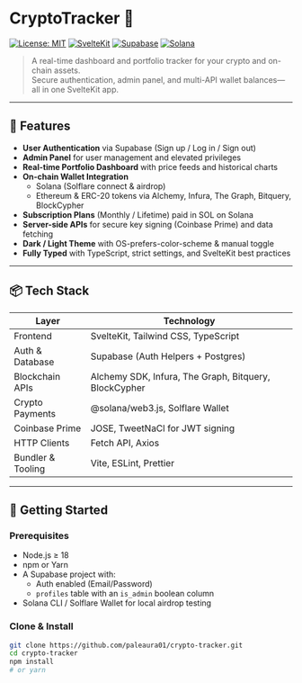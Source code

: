 # CryptoTracker 🚀

[![License: MIT](https://img.shields.io/badge/License-MIT-blue.svg)](#license) [![SvelteKit](https://img.shields.io/badge/Built%20with-SvelteKit-blueviolet.svg)](https://kit.svelte.dev/) [![Supabase](https://img.shields.io/badge/Auth-Supabase-3ECF8E.svg)](https://supabase.com/) [![Solana](https://img.shields.io/badge/Blockchain-Solana-00D1B2.svg)](https://solana.com/)

> A real-time dashboard and portfolio tracker for your crypto and on-chain assets.  
> Secure authentication, admin panel, and multi-API wallet balances—all in one SvelteKit app.

---

## 🌟 Features

- **User Authentication** via Supabase (Sign up / Log in / Sign out)  
- **Admin Panel** for user management and elevated privileges  
- **Real-time Portfolio Dashboard** with price feeds and historical charts  
- **On-chain Wallet Integration**  
  - Solana (Solflare connect & airdrop)  
  - Ethereum & ERC-20 tokens via Alchemy, Infura, The Graph, Bitquery, BlockCypher  
- **Subscription Plans** (Monthly / Lifetime) paid in SOL on Solana  
- **Server-side APIs** for secure key signing (Coinbase Prime) and data fetching  
- **Dark / Light Theme** with OS-prefers-color-scheme & manual toggle  
- **Fully Typed** with TypeScript, strict settings, and SvelteKit best practices

---

## 📦 Tech Stack

| Layer            | Technology                                   |
| ---------------- | -------------------------------------------- |
| Frontend         | SvelteKit, Tailwind CSS, TypeScript          |
| Auth & Database  | Supabase (Auth Helpers + Postgres)           |
| Blockchain APIs  | Alchemy SDK, Infura, The Graph, Bitquery, BlockCypher |
| Crypto Payments  | @solana/web3.js, Solflare Wallet             |
| Coinbase Prime   | JOSE, TweetNaCl for JWT signing              |
| HTTP Clients     | Fetch API, Axios                             |
| Bundler & Tooling| Vite, ESLint, Prettier                       |

---

## 🚀 Getting Started

### Prerequisites

- Node.js ≥ 18  
- npm or Yarn  
- A Supabase project with:
  - Auth enabled (Email/Password)
  - `profiles` table with an `is_admin` boolean column  
- Solana CLI / Solflare Wallet for local airdrop testing  

### Clone & Install

```bash
git clone https://github.com/paleaura01/crypto-tracker.git
cd crypto-tracker
npm install
# or yarn

